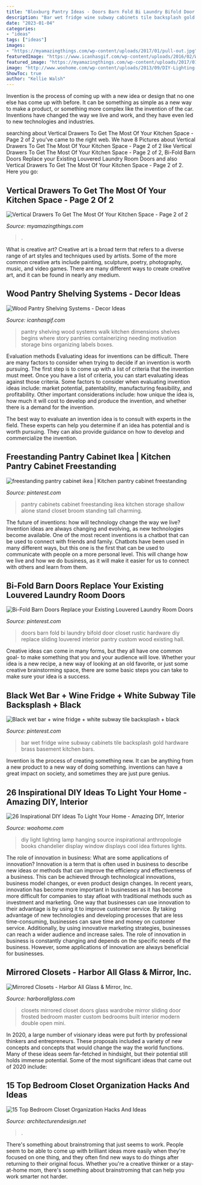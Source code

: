 ```yaml
---
title: "Bloxburg Pantry Ideas - Doors Barn Fold Bi Laundry Bifold Door Closet Rustic Hardware Diy Replace Sliding Louvered Interior Pantry Custom Wood Existing Hall"
description: "Bar wet fridge wine subway cabinets tile backsplash gold hardware brass basement kitchen bars"
date: "2023-01-04"
categories:
- "ideas"
tags: ["ideas"]
images:
- "https://myamazingthings.com/wp-content/uploads/2017/01/pull-out.jpg"
featuredImage: "https://www.icanhasgif.com/wp-content/uploads/2016/02/Wood-Pantry-Shelving-Systems.jpg"
featured_image: "https://myamazingthings.com/wp-content/uploads/2017/01/pull-out.jpg"
image: "http://www.woohome.com/wp-content/uploads/2013/09/DIY-Lighting-Ideas-14-1.jpg"
ShowToc: true
author: "Kellie Walsh"
---
```



Invention is the process of coming up with a new idea or design that no one else has come up with before. It can be something as simple as a new way to make a product, or something more complex like the invention of the car. Inventions have changed the way we live and work, and they have even led to new technologies and industries.

	

		
searching about Vertical Drawers To Get The Most Of Your Kitchen Space - Page 2 of 2 you've came to the right web. We have 8 Pictures about Vertical Drawers To Get The Most Of Your Kitchen Space - Page 2 of 2 like Vertical Drawers To Get The Most Of Your Kitchen Space - Page 2 of 2, Bi-Fold Barn Doors Replace your Existing Louvered Laundry Room Doors and also Vertical Drawers To Get The Most Of Your Kitchen Space - Page 2 of 2. Here you go:
		
    
## Vertical Drawers To Get The Most Of Your Kitchen Space - Page 2 Of 2

<img loading=lazy src="https://myamazingthings.com/wp-content/uploads/2017/01/pull-out.jpg" onerror="this.onerror=null;this.src='https://tse3.mm.bing.net/th?id=OIP.6lSZtf_5BKsvQRHFYsSUkwHaLH&amp;pid=15.1';" alt="Vertical Drawers To Get The Most Of Your Kitchen Space - Page 2 of 2">

_Source: myamazingthings.com_

>. 

	

What is creative art?
Creative art is a broad term that refers to a diverse range of art styles and techniques used by artists. Some of the more common creative arts include painting, sculpture, poetry, photography, music, and video games. There are many different ways to create creative art, and it can be found in nearly any medium.

    
## Wood Pantry Shelving Systems - Decor Ideas

<img loading=lazy src="https://www.icanhasgif.com/wp-content/uploads/2016/02/Wood-Pantry-Shelving-Systems.jpg" onerror="this.onerror=null;this.src='https://tse3.mm.bing.net/th?id=OIP.qLe9Htws5rrBHWGiwHcCygHaLI&amp;pid=15.1';" alt="Wood Pantry Shelving Systems - Decor Ideas">

_Source: icanhasgif.com_

>pantry shelving wood systems walk kitchen dimensions shelves begins where story pantries containerizing needing motivation storage bins organizing labels boxes. 

	

Evaluation methods
Evaluating ideas for inventions can be difficult. There are many factors to consider when trying to decide if an invention is worth pursuing. The first step is to come up with a list of criteria that the invention must meet. Once you have a list of criteria, you can start evaluating ideas against those criteria.
Some factors to consider when evaluating invention ideas include: market potential, patentability, manufacturing feasibility, and profitability. Other important considerations include: how unique the idea is, how much it will cost to develop and produce the invention, and whether there is a demand for the invention.

The best way to evaluate an invention idea is to consult with experts in the field. These experts can help you determine if an idea has potential and is worth pursuing. They can also provide guidance on how to develop and commercialize the invention.

    
## Freestanding Pantry Cabinet Ikea | Kitchen Pantry Cabinet Freestanding

<img loading=lazy src="https://i.pinimg.com/736x/70/38/bc/7038bc1edaec114bfb6b9b471e5323eb--freestanding-pantry-cabinet-pantry-cabinets.jpg" onerror="this.onerror=null;this.src='https://tse2.mm.bing.net/th?id=OIP.S4IOzgR0sVD1-VepgvoS1wHaKn&amp;pid=15.1';" alt="freestanding pantry cabinet ikea | Kitchen pantry cabinet freestanding">

_Source: pinterest.com_

>pantry cabinets cabinet freestanding ikea kitchen storage shallow alone stand closet broom standing tall charming. 

	

The future of inventions: how will technology change the way we live?
Invention ideas are always changing and evolving, as new technologies become available. One of the most recent inventions is a chatbot that can be used to connect with friends and family. Chatbots have been used in many different ways, but this one is the first that can be used to communicate with people on a more personal level. This will change how we live and how we do business, as it will make it easier for us to connect with others and learn from them.

    
## Bi-Fold Barn Doors Replace Your Existing Louvered Laundry Room Doors

<img loading=lazy src="https://i.pinimg.com/736x/6d/e0/c4/6de0c4a846d46fe023ecd72860c31508--laundry-room-doors-laundry-room-organization.jpg" onerror="this.onerror=null;this.src='https://tse2.mm.bing.net/th?id=OIP.0rQxxfnKjO0ah1-lQX6xLgHaJ3&amp;pid=15.1';" alt="Bi-Fold Barn Doors Replace your Existing Louvered Laundry Room Doors">

_Source: pinterest.com_

>doors barn fold bi laundry bifold door closet rustic hardware diy replace sliding louvered interior pantry custom wood existing hall. 

	

Creative ideas can come in many forms, but they all have one common goal- to make something that you and your audience will love. Whether your idea is a new recipe, a new way of looking at an old favorite, or just some creative brainstorming space, there are some basic steps you can take to make sure your idea is a success.

    
## Black Wet Bar + Wine Fridge + White Subway Tile Backsplash + Black

<img loading=lazy src="https://i.pinimg.com/736x/cb/67/00/cb670057a76334e2fa3ddaec6c0a7ccf.jpg" onerror="this.onerror=null;this.src='https://tse3.mm.bing.net/th?id=OIP.cEnVpcwwDNBecDG_TeQ9fQHaLH&amp;pid=15.1';" alt="Black wet bar + wine fridge + white subway tile backsplash + black">

_Source: pinterest.com_

>bar wet fridge wine subway cabinets tile backsplash gold hardware brass basement kitchen bars. 

	

Invention is the process of creating something new. It can be anything from a new product to a new way of doing something. inventions can have a great impact on society, and sometimes they are just pure genius.

    
## 26 Inspirational DIY Ideas To Light Your Home - Amazing DIY, Interior

<img loading=lazy src="http://www.woohome.com/wp-content/uploads/2013/09/DIY-Lighting-Ideas-14-1.jpg" onerror="this.onerror=null;this.src='https://tse4.mm.bing.net/th?id=OIP.JHSkC6Wjy1k9ANLas85HzQHaJ4&amp;pid=15.1';" alt="26 Inspirational DIY Ideas To Light Your Home - Amazing DIY, Interior">

_Source: woohome.com_

>diy light lighting lamp hanging source inspirational anthropologie books chandelier display window displays cool idea fixtures lights. 

	

The role of innovation in business: What are some applications of innovation?
Innovation is a term that is often used in business to describe new ideas or methods that can improve the efficiency and effectiveness of a business. This can be achieved through technological innovations, business model changes, or even product design changes. In recent years, innovation has become more important in businesses as it has become more difficult for companies to stay afloat with traditional methods such as investment and marketing. One way that businesses can use innovation to their advantage is by using it to improve customer service. By taking advantage of new technologies and developing processes that are less time-consuming, businesses can save time and money on customer service. Additionally, by using innovative marketing strategies, businesses can reach a wider audience and increase sales. The role of innovation in business is constantly changing and depends on the specific needs of the business. However, some applications of innovation are always beneficial for businesses.

    
## Mirrored Closets - Harbor All Glass &amp; Mirror, Inc.

<img loading=lazy src="https://harborallglass.com/wp-content/uploads/2013/10/83.jpg" onerror="this.onerror=null;this.src='https://tse3.mm.bing.net/th?id=OIP.JSaSN4fJn6sUTPMOFPAD_wHaJ4&amp;pid=15.1';" alt="Mirrored Closets - Harbor All Glass &amp; Mirror, Inc.">

_Source: harborallglass.com_

>closets mirrored closet doors glass wardrobe mirror sliding door frosted bedroom master custom bedrooms built interior modern double open mini. 

	

In 2020, a large number of visionary ideas were put forth by professional thinkers and entrepreneurs. These proposals included a variety of new concepts and concepts that would change the way the world functions. Many of these ideas seem far-fetched in hindsight, but their potential still holds immense potential. Some of the most significant ideas that came out of 2020 include: 

    
## 15 Top Bedroom Closet Organization Hacks And Ideas

<img loading=lazy src="https://cdn.architecturendesign.net/wp-content/uploads/2016/01/AD-Bedroom-Closet-Organization-Hacks-And-Ideas-08.jpg" onerror="this.onerror=null;this.src='https://tse3.mm.bing.net/th?id=OIP.gISlyeyLu3rBVdXj1S058AHaLH&amp;pid=15.1';" alt="15 Top Bedroom Closet Organization Hacks And Ideas">

_Source: architecturendesign.net_

>. 

	

There's something about brainstroming that just seems to work. People seem to be able to come up with brilliant ideas more easily when they're focused on one thing, and they often find new ways to do things after returning to their original focus. Whether you're a creative thinker or a stay-at-home mom, there's something about brainstroming that can help you work smarter not harder.


